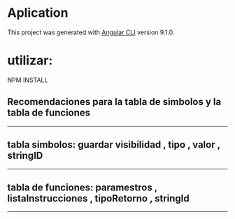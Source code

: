 # Aplication

This project was generated with [Angular CLI](https://github.com/angular/angular-cli) version 9.1.0.

# utilizar:

NPM INSTALL

## Recomendaciones para la tabla de simbolos y la tabla de funciones

---

## tabla simbolos: guardar visibilidad , tipo , valor , stringID

---

## tabla de funciones: paramestros , listaInstrucciones , tipoRetorno , stringId

---
